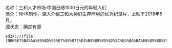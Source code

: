 名称：三和人才市场·中国日结1500日元的年轻人们  
简介：NHK制作，深入介绍三和大神们生存环境的优秀纪录片，上映于2018年5月。  
源状态：确定有源
```
ed2k://|file|[NHK%E7%BA%AA%E5%BD%95%E7%89%87]%E4%B8%89%E5%92%8C%E4%BA%BA%E6%89%8D%E5%B8%82%E5%9C%BA%EF%BD%9E%E4%B8%AD%E5%9B%BD%E6%97%A5%E7%BB%931500%E6%97%A5%E5%85%83%E7%9A%84%E5%B9%B4%E8%BD%BB%E4%BA%BA%E4%BB%AC%EF%BD%9E.mp4|1572696239|584D17840570C33FDFF6B38802053937|h=CUBKQ6ERPDC5NAKHPKH32FVOKIWMOHPY|/
```
